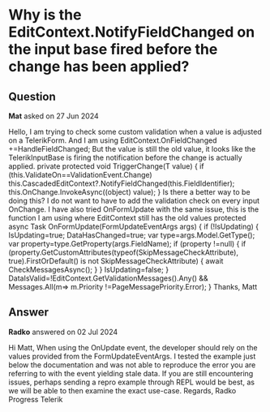 # Why is the EditContext.NotifyFieldChanged on the input base fired before the change has been applied?

## Question

**Mat** asked on 27 Jun 2024

Hello, I am trying to check some custom validation when a value is adjusted on a TelerikForm. And I am using EditContext.OnFieldChanged +=HandleFieldChanged; But the value is still the old value, it looks like the TelerikInputBase is firing the notification before the change is actually applied. private protected void TriggerChange(T value)
{
if (this.ValidateOn==ValidationEvent.Change)
this.CascadedEditContext?.NotifyFieldChanged(this.FieldIdentifier);
this.OnChange.InvokeAsync((object) value);
} Is there a better way to be doing this? I do not want to have to add the validation check on every input OnChange. I have also tried OnFormUpdate with the same issue, this is the function I am using where EditContext still has the old values protected async Task OnFormUpdate(FormUpdateEventArgs args)
{
if (!IsUpdating)
{
IsUpdating=true;
DataHasChanged=true;
var type=args.Model.GetType();
var property=type.GetProperty(args.FieldName);
if (property !=null)
{
if (property.GetCustomAttributes(typeof(SkipMessageCheckAttribute), true).FirstOrDefault() is not SkipMessageCheckAttribute)
{
await CheckMessagesAsync();
}
}
IsUpdating=false;
}
DataIsValid=!EditContext.GetValidationMessages().Any() && Messages.All(m=> m.Priority !=PageMessagePriority.Error);
} Thanks, Matt

## Answer

**Radko** answered on 02 Jul 2024

Hi Matt, When using the OnUpdate event, the developer should rely on the values provided from the FormUpdateEventArgs. I tested the example just below the documentation and was not able to reproduce the error you are referring to with the event yielding stale data. If you are still encountering issues, perhaps sending a repro example through REPL would be best, as we will be able to then examine the exact use-case. Regards, Radko Progress Telerik
